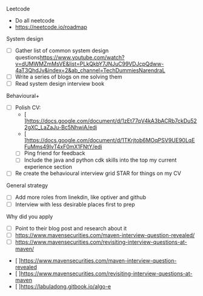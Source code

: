 
Leetcode
- Do all neetcode
- https://neetcode.io/roadmap

System design
- [ ] Gather list of common system design questions<https://www.youtube.com/watch?v=dUMWMZmMsVE&list=PLkQkbY7JNJuC99VDJcpQdww-4aT3QhdJv&index=2&ab_channel=TechDummiesNarendraL>
- [ ] Write a series of blogs on me solving them
- [ ] Read system design interview book

Behavioural+
- [ ] Polish CV:
	- [ ]<https://docs.google.com/document/d/1zEt77qV4kA3bACRb7ckDu522gXC_LaZaJu-Bc5NhwiA/edi>
	- [ ]<https://docs.google.com/document/d/1TKrjtob6MOqPSV9UE90LqEFuMms49IvT4xF0mX1FNtY/edi>
	- [ ] Ping friend for feedback
	- [ ] Include the java and python cdk skills into the top my current experience section
- [ ] Re create the behavioural interview grid STAR for things on my CV

General strategy
- [ ] Add more roles from linekdin, like optiver and github
- [ ] Interview with less desirable places first to prep

Why did you apply
- [ ] Point to their blog post and research about it
- [ ] https://www.mavensecurities.com/maven-interview-question-revealed/
- [ ] https://www.mavensecurities.com/revisiting-interview-questions-at-maven/
- [ ]<https://www.mavensecurities.com/maven-interview-question-revealed>
- [ ]<https://www.mavensecurities.com/revisiting-interview-questions-at-maven>
- [ ]<https://labuladong.gitbook.io/algo-e>

